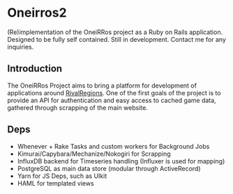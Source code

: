 # Oneirros2
(Re)implementation of the OneiRRos project as a Ruby on Rails application.
Designed to be fully self contained. Still in development. 
Contact me for any inquiries.

## Introduction
The OneiRRos Project aims to bring a platform for development of applications around [RivalRegions](http://rivalregions.com).
One of the first goals of the project is to provide an API for authentication and easy access to cached game data, gathered through scrapping of the main website.

## Deps
 * Whenever + Rake Tasks and custom workers for Background Jobs
 * Kimurai/Capybara/Mechanize/Nokogiri for Scrapping
 * InfluxDB backend for Timeseries handling (Influxer is used for mapping)
 * PostgreSQL as main data store (modular through ActiveRecord)
 * Yarn for JS Deps, such as UIkit
 * HAML for templated views
